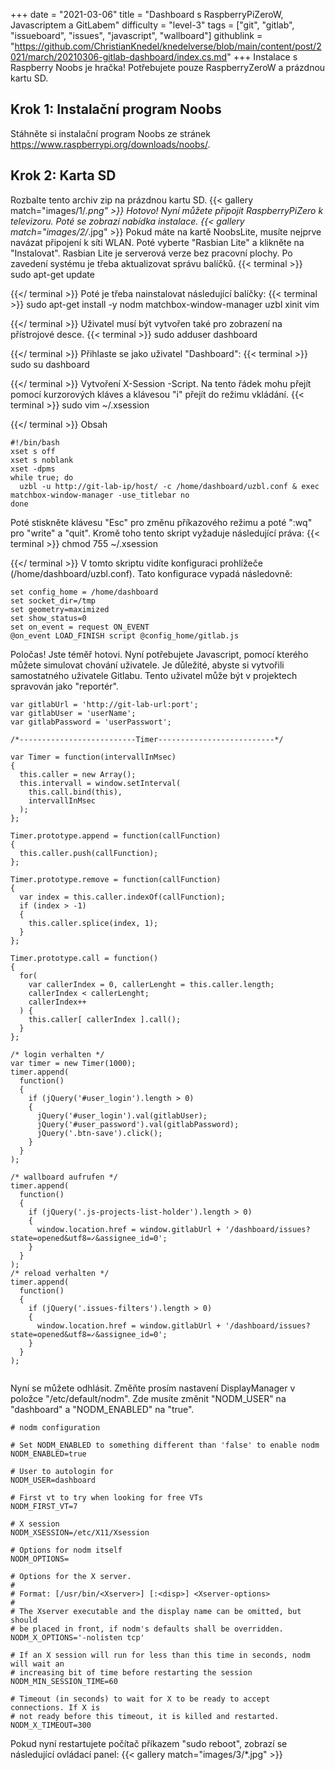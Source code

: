 +++
date = "2021-03-06"
title = "Dashboard s RaspberryPiZeroW, Javascriptem a GitLabem"
difficulty = "level-3"
tags = ["git", "gitlab", "issueboard", "issues", "javascript", "wallboard"]
githublink = "https://github.com/ChristianKnedel/knedelverse/blob/main/content/post/2021/march/20210306-gitlab-dashboard/index.cs.md"
+++
Instalace s Raspberry Noobs je hračka! Potřebujete pouze RaspberryZeroW a prázdnou kartu SD.
## Krok 1: Instalační program Noobs
Stáhněte si instalační program Noobs ze stránek https://www.raspberrypi.org/downloads/noobs/.
## Krok 2: Karta SD
Rozbalte tento archiv zip na prázdnou kartu SD.
{{< gallery match="images/1/*.png" >}}
Hotovo! Nyní můžete připojit RaspberryPiZero k televizoru. Poté se zobrazí nabídka instalace.
{{< gallery match="images/2/*.jpg" >}}
Pokud máte na kartě NoobsLite, musíte nejprve navázat připojení k síti WLAN. Poté vyberte "Rasbian Lite" a klikněte na "Instalovat". Rasbian Lite je serverová verze bez pracovní plochy. Po zavedení systému je třeba aktualizovat správu balíčků.
{{< terminal >}}
sudo apt-get update

{{</ terminal >}}
Poté je třeba nainstalovat následující balíčky:
{{< terminal >}}
sudo apt-get install -y nodm matchbox-window-manager uzbl xinit vim

{{</ terminal >}}
Uživatel musí být vytvořen také pro zobrazení na přístrojové desce.
{{< terminal >}}
sudo adduser dashboard

{{</ terminal >}}
Přihlaste se jako uživatel "Dashboard":
{{< terminal >}}
sudo su dashboard

{{</ terminal >}}
Vytvoření X-Session -Script. Na tento řádek mohu přejít pomocí kurzorových kláves a klávesou "i" přejít do režimu vkládání.
{{< terminal >}}
sudo vim ~/.xsession

{{</ terminal >}}
Obsah
```
#!/bin/bash 
xset s off 
xset s noblank 
xset -dpms 
while true; do 
  uzbl -u http://git-lab-ip/host/ -c /home/dashboard/uzbl.conf & exec matchbox-window-manager -use_titlebar no
done

```
Poté stiskněte klávesu "Esc" pro změnu příkazového režimu a poté ":wq" pro "write" a "quit". Kromě toho tento skript vyžaduje následující práva:
{{< terminal >}}
chmod 755 ~/.xsession

{{</ terminal >}}
V tomto skriptu vidíte konfiguraci prohlížeče (/home/dashboard/uzbl.conf). Tato konfigurace vypadá následovně:
```
set config_home = /home/dashboard 
set socket_dir=/tmp 
set geometry=maximized 
set show_status=0 
set on_event = request ON_EVENT 
@on_event LOAD_FINISH script @config_home/gitlab.js

```
Poločas! Jste téměř hotovi. Nyní potřebujete Javascript, pomocí kterého můžete simulovat chování uživatele. Je důležité, abyste si vytvořili samostatného uživatele Gitlabu. Tento uživatel může být v projektech spravován jako "reportér".
```
var gitlabUrl = 'http://git-lab-url:port';
var gitlabUser = 'userName';
var gitlabPassword = 'userPasswort';

/*--------------------------Timer--------------------------*/

var Timer = function(intervallInMsec)
{
  this.caller = new Array();
  this.intervall = window.setInterval(
    this.call.bind(this),
    intervallInMsec
  );
};

Timer.prototype.append = function(callFunction)
{
  this.caller.push(callFunction);
};

Timer.prototype.remove = function(callFunction)
{
  var index = this.caller.indexOf(callFunction);
  if (index > -1) 
  {
    this.caller.splice(index, 1);
  }
};

Timer.prototype.call = function()
{
  for(
    var callerIndex = 0, callerLenght = this.caller.length;
    callerIndex < callerLenght;
    callerIndex++
  ) {
    this.caller[ callerIndex ].call();
  }
};

/* login verhalten */
var timer = new Timer(1000);
timer.append(
  function()
  {
    if (jQuery('#user_login').length > 0)
    {
      jQuery('#user_login').val(gitlabUser);
      jQuery('#user_password').val(gitlabPassword);
      jQuery('.btn-save').click();
    }
  }
);

/* wallboard aufrufen */
timer.append(
  function()
  {
    if (jQuery('.js-projects-list-holder').length > 0)
    {
      window.location.href = window.gitlabUrl + '/dashboard/issues?state=opened&utf8=✓&assignee_id=0';
    }
  }
);
/* reload verhalten */
timer.append(
  function()
  {
    if (jQuery('.issues-filters').length > 0)
    {
      window.location.href = window.gitlabUrl + '/dashboard/issues?state=opened&utf8=✓&assignee_id=0';
    }
  }
);


```
Nyní se můžete odhlásit. Změňte prosím nastavení DisplayManager v položce "/etc/default/nodm". Zde musíte změnit "NODM_USER" na "dashboard" a "NODM_ENABLED" na "true".
```
# nodm configuration

# Set NODM_ENABLED to something different than 'false' to enable nodm
NODM_ENABLED=true

# User to autologin for
NODM_USER=dashboard

# First vt to try when looking for free VTs
NODM_FIRST_VT=7

# X session
NODM_XSESSION=/etc/X11/Xsession

# Options for nodm itself
NODM_OPTIONS=

# Options for the X server.
#
# Format: [/usr/bin/<Xserver>] [:<disp>] <Xserver-options>
#
# The Xserver executable and the display name can be omitted, but should
# be placed in front, if nodm's defaults shall be overridden.
NODM_X_OPTIONS='-nolisten tcp'

# If an X session will run for less than this time in seconds, nodm will wait an
# increasing bit of time before restarting the session
NODM_MIN_SESSION_TIME=60

# Timeout (in seconds) to wait for X to be ready to accept connections. If X is
# not ready before this timeout, it is killed and restarted.
NODM_X_TIMEOUT=300

```
Pokud nyní restartujete počítač příkazem "sudo reboot", zobrazí se následující ovládací panel:
{{< gallery match="images/3/*.jpg" >}}
